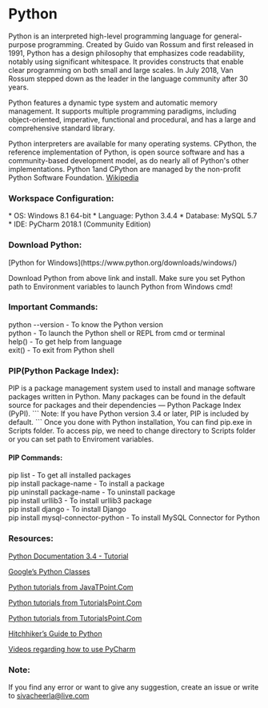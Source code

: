 # Python
Python is an interpreted high-level programming language for general-purpose programming. Created by Guido van Rossum and first released in 1991, Python has a design philosophy that emphasizes code readability, notably using significant whitespace. It provides constructs that enable clear programming on both small and large scales. In July 2018, Van Rossum stepped down as the leader in the language community after 30 years.

Python features a dynamic type system and automatic memory management. It supports multiple programming paradigms, including object-oriented, imperative, functional and procedural, and has a large and comprehensive standard library.

Python interpreters are available for many operating systems. CPython, the reference implementation of Python, is open source software and has a community-based development model, as do nearly all of Python's other implementations. Python 1and CPython are managed by the non-profit Python Software Foundation. [Wikipedia](https://en.wikipedia.org/wiki/Python_(programming_language))

<h3>Workspace Configuration:</h3>
* OS: Windows 8.1 64-bit
* Language: Python 3.4.4
* Database: MySQL 5.7
* IDE: PyCharm 2018.1 (Community Edition)

<h3>Download Python:</h3>
[Python for Windows](https://www.python.org/downloads/windows/)

Download Python from above link and install. Make sure you set Python path to Environment variables to launch Python from Windows cmd!

<h3>Important Commands:</h3>
python --version - To know the Python version<br />
python  - To launch the Python shell or REPL from cmd or terminal<br />
help() - To get help from language<br />
exit() - To exit from Python shell

<h3>PIP(Python Package Index):</h3>
PIP is a package management system used to install and manage software packages written in Python. Many packages can be found in the default source for packages and their dependencies — Python Package Index (PyPI).
```
Note: If you have Python version 3.4 or later, PIP is included by default.
```
Once you done with Python installation, You can find pip.exe in Scripts folder. To access pip, we need to change directory to Scripts folder or you can set path to Enviroment variables.

#### PIP Commands:
pip list - To get all installed packages<br />
pip install package-name - To install a package<br />
pip uninstall package-name - To uninstall package<br />
pip install urllib3 - To install urllib3 package<br />
pip install django - To install Django<br />
pip install mysql-connector-python - To install MySQL Connector for Python

<h3>Resources:</h3>

[Python Documentation 3.4 - Tutorial](https://docs.python.org/3.4/)

[Google’s Python Classes](https://developers.google.com/edu/python/)

[Python tutorials from JavaTPoint.Com](https://www.javatpoint.com/python-tutorial)

[Python tutorials from TutorialsPoint.Com](https://www.tutorialspoint.com/python/)

[Python tutorials from TutorialsPoint.Com](https://www.w3schools.com/python/)

[Hitchhiker’s Guide to Python](http://docs.python-guide.org/en/latest/)

[Videos regarding how to use PyCharm](https://www.jetbrains.com/pycharm/documentation/pycharm-videos.html)

### Note:
If you find any error or want to give any suggestion, create an issue or write to sivacheerla@live.com